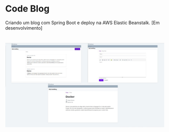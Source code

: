 # Code Blog
Criando um blog com Spring Boot e deploy na AWS Elastic Beanstalk. [Em desenvolvimento]

<h1 align="center">
    <img alt="Starter" title="Javascript Starter"src="static/screen.jpg"  />
</h1>
